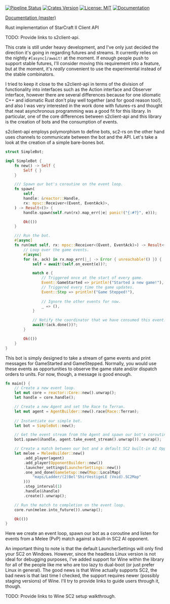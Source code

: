 [![Pipeline Status](https://gitlab.com/awestlake87/sc2-rs/badges/master/pipeline.svg)](https://gitlab.com/awestlake87/sc2-rs/commits/master)
[![Crates Version](https://img.shields.io/crates/v/sc2.svg)]()
[![License: MIT](https://img.shields.io/badge/License-MIT-yellow.svg)](https://opensource.org/licenses/MIT)
[![Documentation](https://docs.rs/sc2/badge.svg)](https://docs.rs/crate/sc2)

[Documentation (master)](https://awestlake87.gitlab.io/sc2-rs/sc2/)

Rust implementation of StarCraft II Client API

TODO: Provide links to s2client-api.

This crate is still under heavy development, and I've only just decided the 
direction it's going in regarding futures and streams. It currently relies on 
the nightly `#[async]/await!` at the moment. If enough people push to support 
stable futures, I'll consider moving this requirement into a feature, but at the 
moment, it's *really* convenient to use the experimental instead of the stable
combinators.

I tried to keep it close to the s2client-api in terms of the division of 
functionality into interfaces such as the Action interface and Observer 
interface, however there are several differences because for one idiomatic C++ 
and idiomatic Rust don't play well together (and for good reason too!), and also
I was very interested in the work done with futures-rs and thought that neat
asynchronous programming was a good fit for this library. In particular, one of
the core differences between s2client-api and this library is the creation of
bots and the consumption of events.

s2client-api employs polymorphism to define bots, sc2-rs on the other hand uses
channels to communicate between the bot and the API. Let's take a look at the
creation of a simple bare-bones bot.

```rust
struct SimpleBot;

impl SimpleBot {
    fn new() -> Self {
        Self { }
    }

    /// Spawn our bot's coroutine on the event loop.
    fn spawn(
        self,
        handle: &reactor::Handle,
        rx: mpsc::Receiver<(Event, EventAck)>,
    ) -> Result<()> {
        handle.spawn(self.run(rx).map_err(|e| panic!("{:#?}", e)));

        Ok(())
    }

    /// Run the bot.
    #[async]
    fn run(mut self, rx: mpsc::Receiver<(Event, EventAck)>) -> Result<()> {
        // Loop over the game events.
        #[async]
        for (e, ack) in rx.map_err(|_| -> Error { unreachable!() }) {
            self = await!(self.on_event(e))?;

            match e {
                // Triggered once at the start of every game.
                Event::GameStarted => println!("Started a new game!"),
                // Triggered every time the game updates.
                Event::Step => println!("Game Stepped!"),
                
                // Ignore the other events for now.
                _ => (),
            }

            // Notify the coordinator that we have consumed this event.
            await!(ack.done())?;
        }

        Ok(())
    }
}
```

This bot is simply designed to take a stream of game events and print messages
for GameStarted and GameStepped. Normally, you would use these events as
opportunities to observe the game state and/or dispatch orders to units. For
now, though, a message is good enough.

```rust
fn main() {
    // Create a new event loop.
    let mut core = reactor::Core::new().unwrap();
    let handle = core.handle();

    // Create a new Agent and set the Race to Terran.
    let mut agent = AgentBuilder::new().race(Race::Terran);
    
    // Instantiate our simple bot.
    let bot = SimpleBot::new();

    // Get the event stream from the Agent and spawn our bot's coroutine.
    bot1.spawn(&handle, agent.take_event_stream().unwrap()).unwrap();

    // Create a match between our bot and a default SC2 built-in AI Opponent.
    let melee = MeleeBuilder::new()
        .add_player(agent)
        .add_player(OpponentBuilder::new())
        .launcher_settings(LauncherSettings::new())
        .one_and_done(GameSetup::new(Map::LocalMap(
            "maps/Ladder/(2)Bel'ShirVestigeLE (Void).SC2Map"
        )))
        .step_interval(1)
        .handle(&handle)
        .create().unwrap();

    // Run the match to completion on the event loop.
    core.run(melee.into_future()).unwrap();

    Ok(())
}
```

Here we create an event loop, spawn our bot as a coroutine and listen for events
from a Melee (PvP) match against a built-in SC2 AI opponent. 

An important thing to note is that the default LauncherSettings will only find 
your SC2 on Windows. However, since the headless Linux version is not ideal for 
debugging purposes, I've added support for Wine within the library for all of 
the people like me who are too lazy to dual-boot (or just prefer Linux in 
general). The good news is that Wine actually supports SC2, the bad news is that
last time I checked, the support requires newer (possibly staging versions) of 
Wine. I'll try to provide links to guide users through it, though.

TODO: Provide links to Wine SC2 setup walkthrough.
